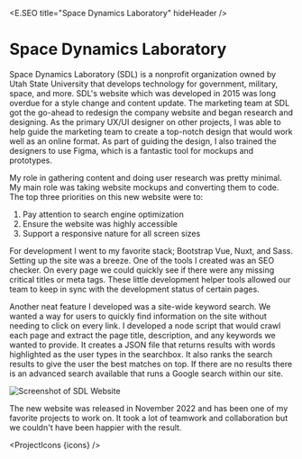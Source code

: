 <script lang="ts">
  import * as E from "$components/Elemental";
  import ProjectIcons from "$components/ProjectIcons.svelte"
  import ProjectBtnLink from "$components/ProjectBtnLink.svelte"
  let icons = [
    "Nuxt",
    "Figma",
    "Bootstrap-Vue",
    "Sass",
    "Node-JS",
    "Bash",
    "PostgreSQL"
  ]
</script>

<E.SEO title="Space Dynamics Laboratory" hideHeader  />

# Space Dynamics Laboratory

Space Dynamics Laboratory (SDL) is a nonprofit organization owned by Utah State University that develops technology for government, military, space, and more. SDL's website which was developed in 2015 was long overdue for a style change and content update. The marketing team at SDL got the go-ahead to redesign the company website and began research and designing. As the primary UX/UI designer on other projects, I was able to help guide the marketing team to create a top-notch design that would work well as an online format. As part of guiding the design, I also trained the designers to use Figma, which is a fantastic tool for mockups and prototypes.

My role in gathering content and doing user research was pretty minimal. My main role was taking website mockups and converting them to code. The top three priorities on this new website were to:

1. Pay attention to search engine optimization
2. Ensure the website was highly accessible
3. Support a responsive nature for all screen sizes

For development I went to my favorite stack; Bootstrap Vue, Nuxt, and Sass. Setting up the site was a breeze. One of the tools I created was an SEO checker. On every page we could quickly see if there were any missing critical titles or meta tags. These little development helper tools allowed our team to keep in sync with the development status of certain pages.

Another neat feature I developed was a site-wide keyword search. We wanted a way for users to quickly find information on the site without needing to click on every link. I developed a node script that would crawl each page and extract the page title, description, and any keywords we wanted to provide. It creates a JSON file that returns results with words highlighted as the user types in the searchbox. It also ranks the search results to give the user the best matches on top. If there are no results there is an advanced search available that runs a Google search within our site.

<img src="/images/optimized/projects/sdl/lg_sdl-screenshot.png" alt="Screenshot of SDL Website" />

<ProjectBtnLink href="https://sdl.usu.edu" />

The new website was released in November 2022 and has been one of my favorite projects to work on. It took a lot of teamwork and collaboration but we couldn't have been happier with the result.

<ProjectIcons {icons} />